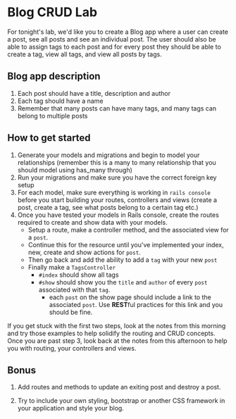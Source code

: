 # Blog CRUD Lab

For tonight's lab, we'd like you to create a Blog app where a user can create a post, see all posts and see an individual post. The user should also be able to assign tags to each post and for every post they should be able to create a tag, view all tags, and view all posts by tags.

## Blog app description

1. Each post should have a title, description and author
2. Each tag should have a name
3. Remember that many posts can have many tags, and many tags can belong to multiple posts


## How to get started

1. Generate your models and migrations and begin to model your relationships (remember this is a many to many relationship that you should model using has_many through)
2. Run your migrations and make sure you have the correct foreign key setup
3. For each model, make sure everything is working in `rails console` before you start building your routes, controllers and views (create a post, create a tag, see what posts belong to a certain tag etc.)
4. Once you have tested your models in Rails console, create the routes required to create and show data with your models.
	*	Setup a route, make a controller method, and the associated view for a `post`.
	*  Continue this for the resource until you've implemented your index, new, create and show actions for `post`.
	*  Then go back and add the ability to add a `tag` with your new `post`
	*  Finally make a `TagsController`
		* `#index` should show all tags
		* `#show` should show you the `title` and `author` of every `post` associated with that `tag`.
			* each `post` on the show page should include a link to the associated `post`. Use **REST**ful practices for this link and you should be fine.


If you get stuck with the first two steps, look at the notes from this morning and try those examples to help solidify the routing and CRUD concepts. Once you are past step 3, look back at the notes from this afternoon to help you with routing, your controllers and views.



## Bonus

1. Add routes and methods to update an exiting post and destroy a post.

2. Try to include your own styling, bootstrap or another CSS framework in your application and style your blog.


